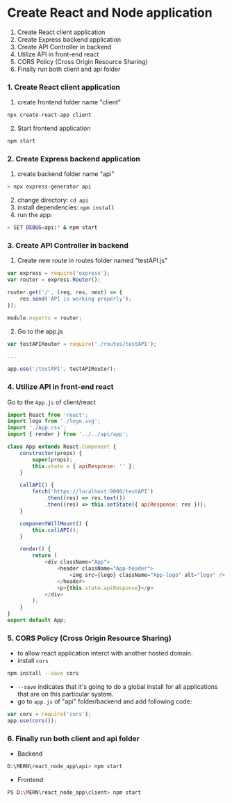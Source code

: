 # Create React and Node application

1. Create React client application
2. Create Express backend application
3. Create API Controller in backend
4. Utilize API in front-end react
5. CORS Policy (Cross Origin Resource Sharing)
6. Finally run both client and api folder

### 1. Create React client application

1. create frontend folder name "client"

```sh
npx create-react-app client
```

2. Start frontend application

```sh
npm start
```

### 2. Create Express backend application

1. create backend folder name "api"

```sh
> npx express-generator api
```

2. change directory: `cd api`
3. install dependencies: `npm install`
4. run the app:

```sh
> SET DEBUG=api:* & npm start
```

### 3. Create API Controller in backend

1. Create new route in routes folder named "testAPI.js"

```js
var express = require('express');
var router = express.Router();

router.get('/', (req, res, next) => {
	res.send('API is working properly');
});

module.exports = router;
```

2. Go to the app.js

```js
var testAPIRouter = require('./routes/testAPI');

...

app.use('/testAPI', testAPIRouter);
```

### 4. Utilize API in front-end react

Go to the `App.js` of client/react

```js
import React from 'react';
import logo from './logo.svg';
import './App.css';
import { render } from '../../api/app';

class App extends React.Component {
	constructor(props) {
		super(props);
		this.state = { apiResponse: '' };
	}

	callAPI() {
		fetch('https://localhost:9000/testAPI')
			.then((res) => res.text())
			.then((res) => this.setState({ apiResponse: res }));
	}

	componentWillMount() {
		this.callAPI();
	}

	render() {
		return (
			<div className="App">
				<header className="App-header">
					<img src={logo} className="App-logo" alt="logo" />
				</header>
				<p>{this.state.apiResponse}</p>
			</div>
		);
	}
}
export default App;
```

### 5. CORS Policy (Cross Origin Resource Sharing)

- to allow react application interct with another hosted domain.
- install `cors`

```sh
npm install --save cors
```

- `--save` indicates that it's going to do a global install for all applications that are on this particular system.
- go to `app.js` of "api" folder/backend and add following code:

```js
var cors = require('cors');
app.use(cors());
```

### 6. Finally run both client and api folder

- Backend

```sh
D:\MERN\react_node_app\api> npm start
```

- Frontend

```sh
PS D:\MERN\react_node_app\client> npm start
```
